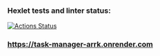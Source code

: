 ### Hexlet tests and linter status:
[![Actions Status](https://github.com/Antony11659/backend-project-6/actions/workflows/hexlet-check.yml/badge.svg)](https://github.com/Antony11659/backend-project-6/actions)

### https://task-manager-arrk.onrender.com